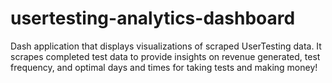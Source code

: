# usertesting-analytics-dashboard
Dash application that displays visualizations of scraped UserTesting data. It scrapes completed test data to provide insights on revenue generated, test frequency, and optimal days and times for taking tests and making money!
